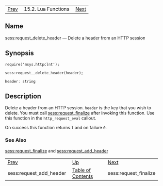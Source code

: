 |     |     |     |
| --- | --- | --- |
| [Prev](lua.ref.sess_request_add_header)  | 15.2. Lua Functions |  [Next](lua.ref.sess_request_finalize.php) |

<a name="lua.ref.sess_request_delete_header"></a>
## Name

sess:request_delete_header — Delete a header from an HTTP session

<a name="idp23730480"></a>
## Synopsis

`require('msys.httpclnt');`

`sess:request__delete_header(header);`

`header: string`<a name="idp23733872"></a>
## Description

Delete a header from an HTTP session. `header` is the key that you wish to delete. You must call [sess:request_finalize](lua.ref.sess_request_finalize "sess:request_finalize") after invoking this function. Use this function in the `http_request_eval` callout.

On success this function returns `1` and on failure `0`.

<a name="idp23738224"></a>
### See Also

[sess:request_finalize](lua.ref.sess_request_finalize "sess:request_finalize") and [sess:request_add_header](lua.ref.sess_request_add_header.php "sess:request_add_header")

|     |     |     |
| --- | --- | --- |
| [Prev](lua.ref.sess_request_add_header)  | [Up](lua.function.details.php) |  [Next](lua.ref.sess_request_finalize.php) |
| sess:request_add_header  | [Table of Contents](index) |  sess:request_finalize |
